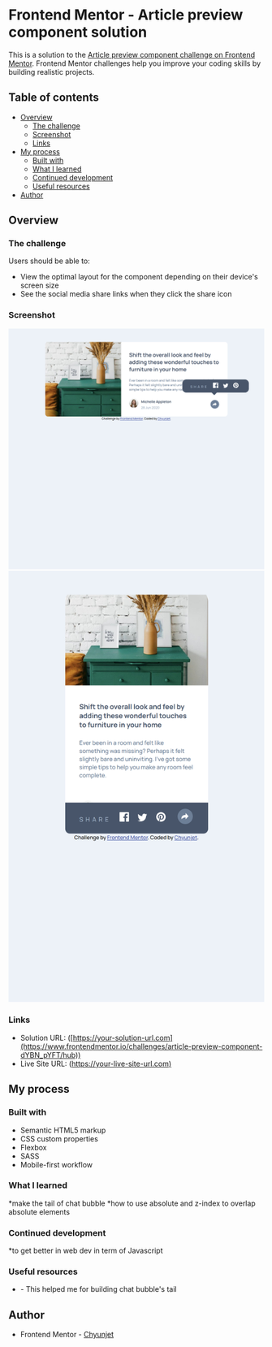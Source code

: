 # Frontend Mentor - Article preview component solution

This is a solution to the [Article preview component challenge on Frontend Mentor](https://www.frontendmentor.io/challenges/article-preview-component-dYBN_pYFT). Frontend Mentor challenges help you improve your coding skills by building realistic projects. 

## Table of contents

- [Overview](#overview)
  - [The challenge](#the-challenge)
  - [Screenshot](#screenshot)
  - [Links](#links)
- [My process](#my-process)
  - [Built with](#built-with)
  - [What I learned](#what-i-learned)
  - [Continued development](#continued-development)
  - [Useful resources](#useful-resources)
- [Author](#author)

## Overview

### The challenge

Users should be able to:

- View the optimal layout for the component depending on their device's screen size
- See the social media share links when they click the share icon

### Screenshot

![desktop view](./Article%20preview%20component%20desktop%20view%20screenshot.png)
![mobile view](./Article%20preview%20component%20mobile%20view%20screenshot.png)

### Links

- Solution URL: ([https://your-solution-url.com](https://www.frontendmentor.io/challenges/article-preview-component-dYBN_pYFT/hub))
- Live Site URL: ([https://your-live-site-url.com)](https://jetyun.github.io/FrontEnd-Mentor-Article-preview-component/)

## My process

### Built with

- Semantic HTML5 markup
- CSS custom properties
- Flexbox
- SASS
- Mobile-first workflow

### What I learned

*make the tail of chat bubble
*how to use absolute and z-index to overlap absolute elements



### Continued development

*to get better in web dev in term of Javascript

### Useful resources

- [](https://css-tricks.com/snippets/css/css-triangle/) - This helped me for building chat bubble's tail

## Author

- Frontend Mentor - [Chyunjet](https://www.frontendmentor.io/profile/Jetyun)


